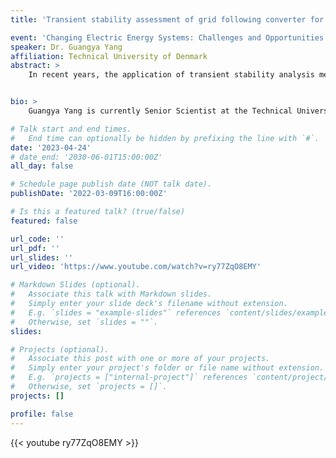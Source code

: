 ```yaml
---
title: 'Transient stability assessment of grid following converter for offshore wind applications'

event: 'Changing Electric Energy Systems: Challenges and Opportunities'
speaker: Dr. Guangya Yang
affiliation: Technical University of Denmark
abstract: >
    In recent years, the application of transient stability analysis methods on conventional power systems has been extended to grid-connected converters. The dynamics of converters within a certain frequency region can be modeled using two-order differential equations with similar configuration to the swing equations. This presentation will first discuss the performance of various transient stability assessment methods such as time-domain simulations, phase portrait analysis, equal-area criteria, and Lyapunov's direct method. These methods are used to estimate the region of attraction (ROA) of a post-disturbance converter with grid-following control. However, the dynamics of the dynamic equations of converters are control parameter-dependent with time dependency due to the control actions during the post-fault disturbance period. Insights are provided into the equations and analysis is extended to include certain nonlinear and time dependency characteristics of the converter control in the ROA estimation, which is verified by time-domain simulation. At the end, the potential and challenges of nonlinear stability assessment for offshore wind power plants is discussed.


bio: >
    Guangya Yang is currently Senior Scientist at the Technical University of Denmark. He received his PhD from the University of Queensland, Australia in 2008, after which he joined the Technical University of Denmark. From 2020 to 2021, he worked full-time as specialist on electrical design, control, and protection of large offshore wind farms at Ørsted. His current research interests focus on the stability and protection of converter-based power systems, with an emphasis on offshore wind applications. He and his team have conducted pioneering investigations on the application of synchronous condensers for low-inertia systems. He is the convener of IEC61400-21-5 on Configuration, functional specification, and validation of hardware-in-the-loop test bench for wind power plants. In addition, Yang is the coordinator of the H2020 Marie Curie Innovative Training Network project InnoCyPES (Innovative Tools for Cyber Physical Energy Systems) and the lead editor of the Power and Energy Society section in IEEE Access.

# Talk start and end times.
#   End time can optionally be hidden by prefixing the line with `#`.
date: '2023-04-24'
# date_end: '2030-06-01T15:00:00Z'
all_day: false

# Schedule page publish date (NOT talk date).
publishDate: '2022-03-09T16:00:00Z'

# Is this a featured talk? (true/false)
featured: false

url_code: ''
url_pdf: ''
url_slides: ''
url_video: 'https://www.youtube.com/watch?v=ry77ZqO8EMY'

# Markdown Slides (optional).
#   Associate this talk with Markdown slides.
#   Simply enter your slide deck's filename without extension.
#   E.g. `slides = "example-slides"` references `content/slides/example-slides.md`.
#   Otherwise, set `slides = ""`.
slides:

# Projects (optional).
#   Associate this post with one or more of your projects.
#   Simply enter your project's folder or file name without extension.
#   E.g. `projects = ["internal-project"]` references `content/project/deep-learning/index.md`.
#   Otherwise, set `projects = []`.
projects: []

profile: false
---
```


{{< youtube ry77ZqO8EMY >}}

<br>
